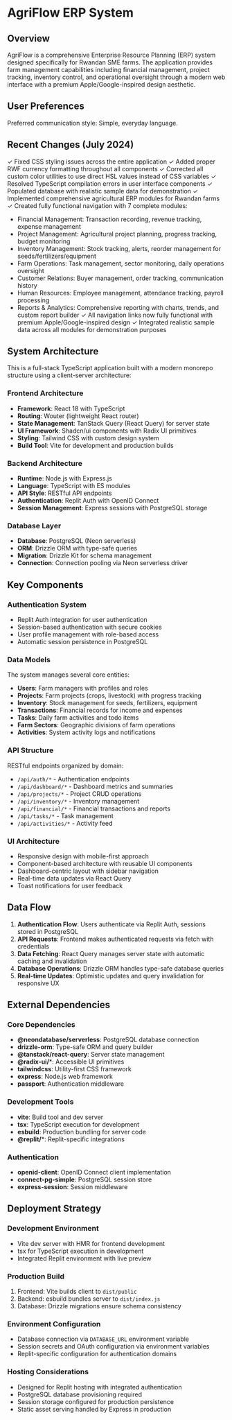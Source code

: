 # AgriFlow ERP System

## Overview

AgriFlow is a comprehensive Enterprise Resource Planning (ERP) system designed specifically for Rwandan SME farms. The application provides farm management capabilities including financial management, project tracking, inventory control, and operational oversight through a modern web interface with a premium Apple/Google-inspired design aesthetic.

## User Preferences

Preferred communication style: Simple, everyday language.

## Recent Changes (July 2024)

✓ Fixed CSS styling issues across the entire application
✓ Added proper RWF currency formatting throughout all components
✓ Corrected all custom color utilities to use direct HSL values instead of CSS variables
✓ Resolved TypeScript compilation errors in user interface components
✓ Populated database with realistic sample data for demonstration
✓ Implemented comprehensive agricultural ERP modules for Rwandan farms
✓ Created fully functional navigation with 7 complete modules:
  - Financial Management: Transaction recording, revenue tracking, expense management
  - Project Management: Agricultural project planning, progress tracking, budget monitoring  
  - Inventory Management: Stock tracking, alerts, reorder management for seeds/fertilizers/equipment
  - Farm Operations: Task management, sector monitoring, daily operations oversight
  - Customer Relations: Buyer management, order tracking, communication history
  - Human Resources: Employee management, attendance tracking, payroll processing
  - Reports & Analytics: Comprehensive reporting with charts, trends, and custom report builder
✓ All navigation links now fully functional with premium Apple/Google-inspired design
✓ Integrated realistic sample data across all modules for demonstration purposes

## System Architecture

This is a full-stack TypeScript application built with a modern monorepo structure using a client-server architecture:

### Frontend Architecture
- **Framework**: React 18 with TypeScript
- **Routing**: Wouter (lightweight React router)
- **State Management**: TanStack Query (React Query) for server state
- **UI Framework**: Shadcn/ui components with Radix UI primitives
- **Styling**: Tailwind CSS with custom design system
- **Build Tool**: Vite for development and production builds

### Backend Architecture
- **Runtime**: Node.js with Express.js
- **Language**: TypeScript with ES modules
- **API Style**: RESTful API endpoints
- **Authentication**: Replit Auth with OpenID Connect
- **Session Management**: Express sessions with PostgreSQL storage

### Database Layer
- **Database**: PostgreSQL (Neon serverless)
- **ORM**: Drizzle ORM with type-safe queries
- **Migration**: Drizzle Kit for schema management
- **Connection**: Connection pooling via Neon serverless driver

## Key Components

### Authentication System
- Replit Auth integration for user authentication
- Session-based authentication with secure cookies
- User profile management with role-based access
- Automatic session persistence in PostgreSQL

### Data Models
The system manages several core entities:
- **Users**: Farm managers with profiles and roles
- **Projects**: Farm projects (crops, livestock) with progress tracking
- **Inventory**: Stock management for seeds, fertilizers, equipment
- **Transactions**: Financial records for income and expenses
- **Tasks**: Daily farm activities and todo items
- **Farm Sectors**: Geographic divisions of farm operations
- **Activities**: System activity logs and notifications

### API Structure
RESTful endpoints organized by domain:
- `/api/auth/*` - Authentication endpoints
- `/api/dashboard/*` - Dashboard metrics and summaries
- `/api/projects/*` - Project CRUD operations
- `/api/inventory/*` - Inventory management
- `/api/financial/*` - Financial transactions and reports
- `/api/tasks/*` - Task management
- `/api/activities/*` - Activity feed

### UI Architecture
- Responsive design with mobile-first approach
- Component-based architecture with reusable UI components
- Dashboard-centric layout with sidebar navigation
- Real-time data updates via React Query
- Toast notifications for user feedback

## Data Flow

1. **Authentication Flow**: Users authenticate via Replit Auth, sessions stored in PostgreSQL
2. **API Requests**: Frontend makes authenticated requests via fetch with credentials
3. **Data Fetching**: React Query manages server state with automatic caching and invalidation
4. **Database Operations**: Drizzle ORM handles type-safe database queries
5. **Real-time Updates**: Optimistic updates and query invalidation for responsive UX

## External Dependencies

### Core Dependencies
- **@neondatabase/serverless**: PostgreSQL database connection
- **drizzle-orm**: Type-safe ORM and query builder
- **@tanstack/react-query**: Server state management
- **@radix-ui/***: Accessible UI primitives
- **tailwindcss**: Utility-first CSS framework
- **express**: Node.js web framework
- **passport**: Authentication middleware

### Development Tools
- **vite**: Build tool and dev server
- **tsx**: TypeScript execution for development
- **esbuild**: Production bundling for server code
- **@replit/***: Replit-specific integrations

### Authentication
- **openid-client**: OpenID Connect client implementation
- **connect-pg-simple**: PostgreSQL session store
- **express-session**: Session middleware

## Deployment Strategy

### Development Environment
- Vite dev server with HMR for frontend development
- tsx for TypeScript execution in development
- Integrated Replit environment with live preview

### Production Build
1. Frontend: Vite builds client to `dist/public`
2. Backend: esbuild bundles server to `dist/index.js`
3. Database: Drizzle migrations ensure schema consistency

### Environment Configuration
- Database connection via `DATABASE_URL` environment variable
- Session secrets and OAuth configuration via environment variables
- Replit-specific configuration for authentication domains

### Hosting Considerations
- Designed for Replit hosting with integrated authentication
- PostgreSQL database provisioning required
- Session storage configured for production persistence
- Static asset serving handled by Express in production